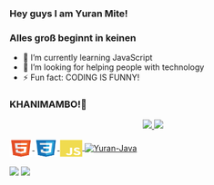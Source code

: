 ### Hey guys I am Yuran Mite!
### Alles groß beginnt in keinen

- 🧠 I’m currently learning JavaScript
- 🤔 I’m looking for helping people with technology 
- ⚡ Fun fact: CODING IS FUNNY!

### KHANIMAMBO!🤲

<div align="center">
  <a href="https://github.com/YuranMite">
  <img height="180em" src="https://github-readme-stats.vercel.app/api?username=YuranMite&show_icons=true&theme=tokyonight&include_all_commits=true&count_private=true"/>
  <img height="180em" src="https://github-readme-stats.vercel.app/api/top-langs/?username=YuranMite&layout=compact&langs_count=7&theme=tokyonight"/>
</div>

  <div style="display: inline_block"><br>
  <img align="center" alt="Rafa-HTML" height="30" width="40" src="https://raw.githubusercontent.com/devicons/devicon/master/icons/html5/html5-original.svg">
  <img align="center" alt="Rafa-CSS" height="30" width="40" src="https://raw.githubusercontent.com/devicons/devicon/master/icons/css3/css3-original.svg">
  <img align="center" alt="Rafa-Js" height="30" width="40" src="https://raw.githubusercontent.com/devicons/devicon/master/icons/javascript/javascript-plain.svg">
  <img align="center" alt="Yuran-Java" height="30" width="40"src="https://cdn.jsdelivr.net/gh/devicons/devicon/icons/java/java-original-wordmark.svg" />  
</div>
  <br>
 <div>
  <a href="https://instagram.com/yuran_yem" target="_blank"><img src="https://img.shields.io/badge/-Instagram-%23E4405F?style=for-the-badge&logo=instagram&logoColor=white" target="_blank"></a>
  <a href = "mailto:mite.yuran@gmail.com"><img src="https://img.shields.io/badge/-Gmail-%23333?style=for-the-badge&logo=gmail&logoColor=red" target="_blank"></a>
  </div>
 
